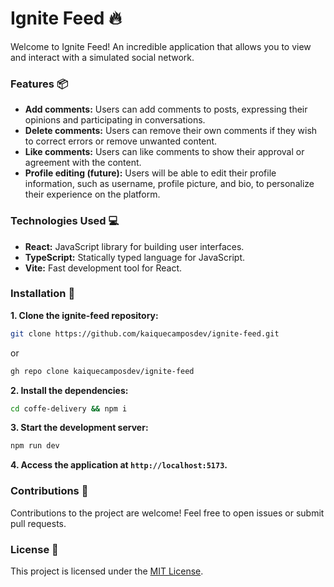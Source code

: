 # Ignite Feed 🔥
Welcome to Ignite Feed! An incredible application that allows you to view and interact with a simulated social network.
### Features 📦
- **Add comments:** Users can add comments to posts, expressing their opinions and participating in conversations.
- **Delete comments:** Users can remove their own comments if they wish to correct errors or remove unwanted content.
- **Like comments:** Users can like comments to show their approval or agreement with the content.
- **Profile editing (future):** Users will be able to edit their profile information, such as username, profile picture, and bio, to personalize their experience on the platform.
### Technologies Used 💻
- **React:** JavaScript library for building user interfaces.
- **TypeScript:** Statically typed language for JavaScript.
- **Vite:** Fast development tool for React.
### Installation 🚀
**1. Clone the ignite-feed repository:**
```bash
git clone https://github.com/kaiquecamposdev/ignite-feed.git
```
or
```bash
gh repo clone kaiquecamposdev/ignite-feed
```
**2. Install the dependencies:**
```bash
cd coffe-delivery && npm i
```
**3. Start the development server:**
```bash
npm run dev
```
**4. Access the application at `http://localhost:5173`.**
### Contributions 🤝
Contributions to the project are welcome! Feel free to open issues or submit pull requests.
### License 📝
This project is licensed under the [MIT License](./LICENSE).
